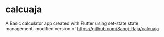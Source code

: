 # calcuaja

A Basic calculator app created with Flutter using set-state state management.
 modified version of https://github.com/Sanoj-Raja/calcuaja
